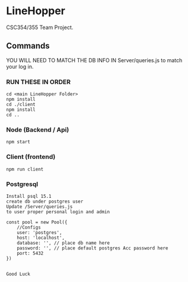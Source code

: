 # LineHopper
CSC354/355 Team Project. 


## Commands
YOU WILL NEED TO MATCH THE DB INFO IN Server/queries.js to match your log in. 

### RUN THESE IN ORDER
```
cd <main LineHopper Folder>
npm install 
cd ./client 
npm install 
cd ..

```
### Node (Backend / Api)
```
npm start
```
### Client (frontend)
```
npm run client
```
### Postgresql 
```
Install psql 15.1 
create db under postgres user 
Update /Server/queries.js 
to user proper personal login and admin 

const pool = new Pool({
    //Configs    
    user: 'postgres',
    host: 'localhost',
    database: '', // place db name here
    password: '', // place default postgres Acc password here
    port: 5432
})


Good Luck
```
